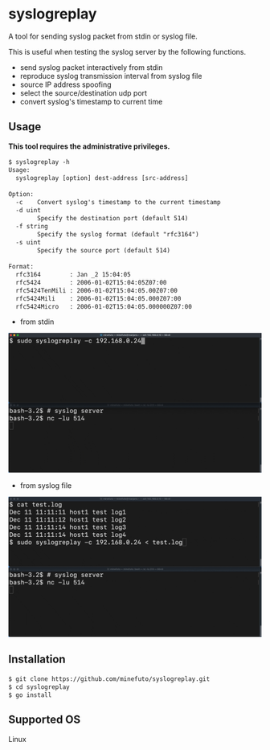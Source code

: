 # syslogreplay
A tool for sending syslog packet from stdin or syslog file.

This is useful when testing the syslog server by the following functions.
- send syslog packet interactively from stdin
- reproduce syslog transmission interval from syslog file
- source IP address spoofing
- select the source/destination  udp port
- convert syslog's timestamp to current time

## Usage
**This tool requires the administrative privileges.**
```
$ syslogreplay -h
Usage:
  syslogreplay [option] dest-address [src-address]

Option:
  -c    Convert syslog's timestamp to the current timestamp
  -d uint
        Specify the destination port (default 514)
  -f string
        Specify the syslog format (default "rfc3164")
  -s uint
        Specify the source port (default 514)

Format:
  rfc3164        : Jan _2 15:04:05
  rfc5424        : 2006-01-02T15:04:05Z07:00
  rfc5424TenMili : 2006-01-02T15:04:05.00Z07:00
  rfc5424Mili    : 2006-01-02T15:04:05.000Z07:00
  rfc5424Micro   : 2006-01-02T15:04:05.000000Z07:00
```

- from stdin
<img src="https://github.com/minefuto/syslogreplay/blob/main/gif/fromstdin.gif">

- from syslog file
<img src="https://github.com/minefuto/syslogreplay/blob/main/gif/fromsyslogfile.gif">

## Installation
```
$ git clone https://github.com/minefuto/syslogreplay.git
$ cd syslogreplay
$ go install
```

## Supported OS
Linux
